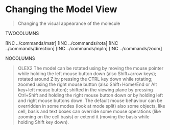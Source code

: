 # Changing the Model View
> Changing the visual appearance of the molecule

TWOCOLUMNS

[INC ../commands/matr]
[INC ../commands/rota]
[INC ../commands/direction]
[INC ../commands/mpln]
[INC ../commands/zoom]

NOCOLUMNS

>OLEX2 The model can be rotated using by moving the mouse pointer while holding the left mouse button down (also Shift+arrow keys); rotated around Z by pressing the CTRL key down while rotating; zoomed using the right mouse button (also Shift+Home/End or Alt key+left mouse button); shifted in the viewing plane by pressing Ctrl+Shift and holding the right mouse button down or by holding left and right mouse buttons down. The default mouse behaviour can be overridden in some modes (look at mode split) also some objects, like cell, basis and text boxes can override some mouse operations (like zooming on the cell basis) or extend it (moving the basis while holding Shift key down).
